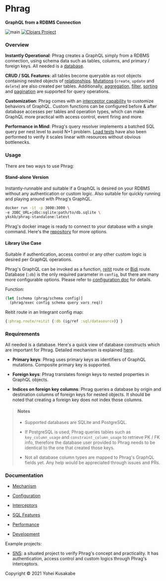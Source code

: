 # Phrag

**GraphQL from a RDBMS Connection**

![main](https://github.com/ykskb/phrag/actions/workflows/test.yml/badge.svg) [![Clojars Project](https://img.shields.io/clojars/v/com.github.ykskb/phrag.svg)](https://clojars.org/com.github.ykskb/phrag)

### Overview

**Instantly Operational**: Phrag creates a GraphQL simply from a RDBMS connection, using schema data such as tables, columns, and primary / foreign keys. All needed is a [database](#requirements).

**CRUD / SQL Features**: all tables become queryable as root objects containing nested objects of [relationships](docs/mechanism.md#relationships). [Mutations](docs/mechanism.md#mutations) (`create`, `update` and `delete`) are also created per tables. Additionally, [aggregation](docs/sql_feature.md#aggregation), [filter](docs/sql_feature.md#filtering), [sorting](docs/sql_feature.md#sorting) and [pagination](docs/sql_feature.md#pagination) are supported for query operations.

**Customization**: Phrag comes with an [interceptor capability](#interceptor-signals) to customize behaviors of GraphQL. Custom functions can be configured before & after database accesses per tables and operation types, which can make GraphQL more practical with access control, event firing and more.

**Performance in Mind**: Phrag's query resolver implements a batched SQL query per nest level to avoid N+1 problem. [Load tests](docs/performance.md) have also been performed to verify it scales linear with resources without obvious bottlenecks.

### Usage

There are two ways to use Phrag:

#### Stand-alone Version

Instantly-runnable and suitable if a GraphQL is desired on your RDBMS without any authentication or custom logic. Also suitable for quickly running and playing around with Phrag's GraphQL.

```sh
docker run -it -p 3000:3000 \
-e JDBC_URL=jdbc:sqlite:path/to/db.sqlite \
ykskb/phrag-standalone:latest
```

Phrag's docker image is ready to connect to your database with a single command. Here's the [repository](https://github.com/ykskb/phrag-standalone) for more options.

#### Library Use Case

Suitable if authentication, access control or any other custom logic is desired per GraphQL operations.

Phrag's GraphQL can be invoked as a function, [reitit](https://github.com/metosin/reitit) route or [Bidi](https://github.com/juxt/bidi) route. Database (`:db`) is the only required parameter in `config`, but there are many more configurable options. Please refer to [configuration doc](docs/config.md) for details.

Function:

```clojure
(let [schema (phrag/schema config)]
  (phrag/exec config schema query vars req))
```

Reitit route in an Integrant config map:

```clojure
{:phrag.route/reitit {:db (ig/ref :sql/datasource)} }
```

### Requirements

All needed is a database. Here's a quick view of database constructs which are important for Phrag. Detailed mechanism is explained [here](docs/mechanism.md).

- **Primary keys**: Phrag uses primary keys as identifiers of GraphQL mutations. Composite primary key is supported.

- **Foreign keys**: Phrag translates foreign keys to nested properties in GraphQL objects.

- **Indices on foreign key columns**: Phrag queries a database by origin and destination columns of foreign keys for nested objects. It should be noted that creating a foreign key does not index those columns.

> #### Notes
>
> - Supported databases are SQLite and PostgreSQL.
>
> - If PostgreSQL is used, Phrag queries tables such as `key_column_usage` and `constraint_column_usage` to retrieve PK / FK info, therefore the database user provided to Phrag needs to be identical to the one that created those keys.
>
> - Not all database column types are mapped to Phrag's GraphQL fields yet. Any help would be appreciated through issues and PRs.

### Documentation

- [Mechanism](docs/mechanism.md)

- [Configuration](docs/config.md)

- [Interceptors](docs/interceptor.md)

- [SQL Features](docs/sql_feature.md)

- [Performance](docs/performance.md)

- [Development](docs/development.md)

Example projects:

- [SNS](https://github.com/ykskb/situated-sns-backend): a situated project to verify Phrag's concept and practicality. It has authentication, access control and custom logics through Phrag's interceptors.

Copyright © 2021 Yohei Kusakabe
